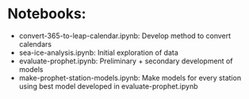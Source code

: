 # Notebooks:
- convert-365-to-leap-calendar.ipynb: Develop method to convert calendars
- sea-ice-analysis.ipynb: Initial exploration of data
- evaluate-prophet.ipynb: Preliminary + secondary development of models
- make-prophet-station-models.ipynb: Make models for every station using best model developed in evaluate-prophet.ipynb
